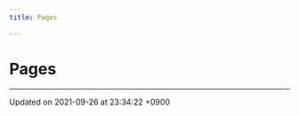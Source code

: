 ```yaml
---
title: Pages

---
```


# Pages







-------------------------------

Updated on 2021-09-26 at 23:34:22 +0900
